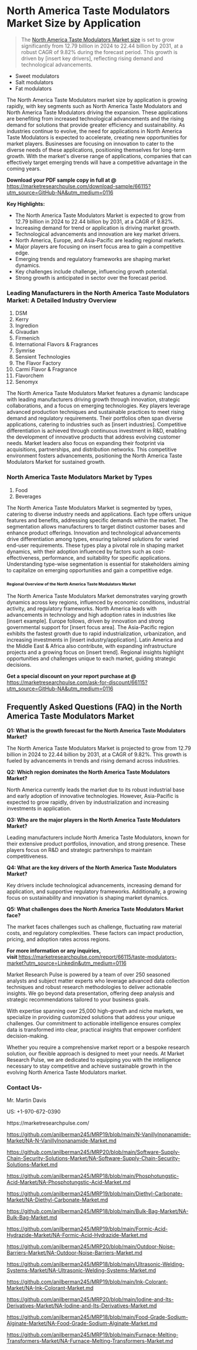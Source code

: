 <h1>North America Taste Modulators Market&nbsp;Size by Application</h1><blockquote><p>The <a href="https://marketresearchpulse.com/download-sample/66115?utm_source=GitHub-NA&amp;utm_medium=0116">North America Taste Modulators Market size</a> is set to grow significantly from 12.79 billion in 2024 to 22.44 billion by 2031, at a robust CAGR of 9.82% during the forecast period. This growth is driven by [insert key drivers], reflecting rising demand and technological advancements.</p></blockquote><ul><li>Sweet modulators<li> Salt modulators<li> Fat modulators</li></ul><p>The North America Taste Modulators market size by application is growing rapidly, with key segments such as North America Taste Modulators and North America Taste Modulators driving the expansion. These applications are benefiting from increased technological advancements and the rising demand for solutions that provide greater efficiency and sustainability. As industries continue to evolve, the need for applications in North America Taste Modulators is expected to accelerate, creating new opportunities for market players. Businesses are focusing on innovation to cater to the diverse needs of these applications, positioning themselves for long-term growth. With the market's diverse range of applications, companies that can effectively target emerging trends will have a competitive advantage in the coming years.</p><p><strong>Download your PDF sample copy in full at @ </strong><a href="https://marketresearchpulse.com/download-sample/66115?utm_source=GitHub-NA&amp;utm_medium=0116">https://marketresearchpulse.com/download-sample/66115?utm_source=GitHub-NA&amp;utm_medium=0116</a></p><p><strong>Key Highlights: </strong></p><ul><li>The North America Taste Modulators Market is expected to grow from 12.79 billion in 2024 to 22.44 billion by 2031, at a CAGR of 9.82%.</li><li>Increasing demand for trend or application is driving market growth.</li><li>Technological advancements and innovation are key market drivers.</li><li>North America, Europe, and Asia-Pacific are leading regional markets.</li><li>Major players are focusing on insert focus area to gain a competitive edge.</li><li>Emerging trends and regulatory frameworks are shaping market dynamics.</li><li>Key challenges include challenge, influencing growth potential.</li><li>Strong growth is anticipated in sector over the forecast period.</li></ul><h3>Leading Manufacturers in the North America Taste Modulators Market: A Detailed Industry Overview</h3><ol><li>DSM</li><li>Kerry</li><li>Ingredion</li><li>Givaudan</li><li>Firmenich</li><li>International Flavors & Fragrances</li><li>Symrise</li><li>Sensient Technologies</li><li>The Flavor Factory</li><li>Carmi Flavor & Fragrance</li><li>Flavorchem</li><li>Senomyx</li></ol><div class="flex max-w-full flex-col flex-grow"><div class="min-h-8 text-message flex w-full flex-col items-end gap-2 whitespace-normal break-words [.text-message+&amp;]:mt-5" dir="auto" data-message-author-role="assistant" data-message-id="fd8432e4-4910-450d-b182-61b7bfb0a01f" data-message-model-slug="gpt-4o"><div class="flex w-full flex-col gap-1 empty:hidden first:pt-[3px]"><div class="markdown prose w-full break-words dark:prose-invert light"><p>The North America Taste Modulators Market features a dynamic landscape with leading manufacturers driving growth through innovation, strategic collaborations, and a focus on emerging technologies. Key players leverage advanced production techniques and sustainable practices to meet rising demand and regulatory requirements. Their portfolios often span diverse applications, catering to industries such as [insert industries]. Competitive differentiation is achieved through continuous investment in R&amp;D, enabling the development of innovative products that address evolving customer needs. Market leaders also focus on expanding their footprint via acquisitions, partnerships, and distribution networks. This competitive environment fosters advancements, positioning the North America Taste Modulators Market for sustained growth.</p></div></div></div></div><h3>North America Taste Modulators Market by Types</h3><ol><li>Food<li> Beverages</li></ol><div class="flex max-w-full flex-col flex-grow"><div class="min-h-8 text-message flex w-full flex-col items-end gap-2 whitespace-normal break-words [.text-message+&amp;]:mt-5" dir="auto" data-message-author-role="assistant" data-message-id="084470be-0bb7-4664-bddf-5156b4f41249" data-message-model-slug="gpt-4o-mini"><div class="flex w-full flex-col gap-1 empty:hidden first:pt-[3px]"><div class="markdown prose w-full break-words dark:prose-invert light"><p>The North America Taste Modulators Market is segmented by types, catering to diverse industry needs and applications. Each type offers unique features and benefits, addressing specific demands within the market. The segmentation allows manufacturers to target distinct customer bases and enhance product offerings. Innovation and technological advancements drive differentiation among types, ensuring tailored solutions for varied end-user requirements. These types play a pivotal role in shaping market dynamics, with their adoption influenced by factors such as cost-effectiveness, performance, and suitability for specific applications. Understanding type-wise segmentation is essential for stakeholders aiming to capitalize on emerging opportunities and gain a competitive edge.</p></div></div></div></div><h3><span style="font-size: 11px;">Regional Overview of the North America Taste Modulators Market</span></h3><div class="flex max-w-full flex-col flex-grow"><div class="min-h-8 text-message flex w-full flex-col items-end gap-2 whitespace-normal break-words [.text-message+&amp;]:mt-5" dir="auto" data-message-author-role="assistant" data-message-id="e9038762-ce64-4e30-91c9-9bd413514231" data-message-model-slug="gpt-4o-mini"><div class="flex w-full flex-col gap-1 empty:hidden first:pt-[3px]"><div class="markdown prose w-full break-words dark:prose-invert light"><p>The North America Taste Modulators Market demonstrates varying growth dynamics across key regions, influenced by economic conditions, industrial activity, and regulatory frameworks. North America leads with advancements in technology and high adoption rates in industries like [insert example]. Europe follows, driven by innovation and strong governmental support for [insert focus area]. The Asia-Pacific region exhibits the fastest growth due to rapid industrialization, urbanization, and increasing investments in [insert industry/application]. Latin America and the Middle East &amp; Africa also contribute, with expanding infrastructure projects and a growing focus on [insert trend]. Regional insights highlight opportunities and challenges unique to each market, guiding strategic decisions.</p></div></div></div></div><p><strong>Get a special discount on your report purchase at @ </strong><a href="https://marketresearchpulse.com/ask-for-discount/66115?utm_source=GitHub-NA&amp;utm_medium=0116">https://marketresearchpulse.com/ask-for-discount/66115?utm_source=GitHub-NA&amp;utm_medium=0116</a></p><h2>Frequently Asked Questions (FAQ) in the North America Taste Modulators Market</h2><p><strong>Q1: What is the growth forecast for the North America Taste Modulators Market?</strong></p><p>The North America Taste Modulators Market is projected to grow from 12.79 billion in 2024 to 22.44 billion by 2031, at a CAGR of 9.82%. This growth is fueled by advancements in trends and rising demand across industries.</p><p><strong>Q2: Which region dominates the North America Taste Modulators Market?</strong></p><p>North America currently leads the market due to its robust industrial base and early adoption of innovative technologies. However, Asia-Pacific is expected to grow rapidly, driven by industrialization and increasing investments in application.</p><p><strong>Q3: Who are the major players in the North America Taste Modulators Market?</strong></p><p>Leading manufacturers include North America Taste Modulators, known for their extensive product portfolios, innovation, and strong presence. These players focus on R&amp;D and strategic partnerships to maintain competitiveness.</p><p><strong>Q4: What are the key drivers of the North America Taste Modulators Market?</strong></p><p>Key drivers include technological advancements, increasing demand for application, and supportive regulatory frameworks. Additionally, a growing focus on sustainability and innovation is shaping market dynamics.</p><p><strong>Q5: What challenges does the North America Taste Modulators Market face?</strong></p><p>The market faces challenges such as challenge, fluctuating raw material costs, and regulatory complexities. These factors can impact production, pricing, and adoption rates across regions.</p><p><strong>For more information or any inquiries, visit&nbsp;</strong><a href="https://marketresearchpulse.com/report/66115/taste-modulators-market?utm_source=Linkedin&utm_medium=0116">https://marketresearchpulse.com/report/66115/taste-modulators-market?utm_source=Linkedin&utm_medium=0116</a></p><p>Market Research Pulse is powered by a team of over 250 seasoned analysts and subject matter experts who leverage advanced data collection techniques and robust research methodologies to deliver actionable insights. We go beyond data presentation, offering deep analysis and strategic recommendations tailored to your business goals.</p><p>With expertise spanning over 25,000 high-growth and niche markets, we specialize in providing customized solutions that address your unique challenges. Our commitment to actionable intelligence ensures complex data is transformed into clear, practical insights that empower confident decision-making.</p><p>Whether you require a comprehensive market report or a bespoke research solution, our flexible approach is designed to meet your needs. At Market Research Pulse, we are dedicated to equipping you with the intelligence necessary to stay competitive and achieve sustainable growth in the evolving North America Taste Modulators market.</p><h3><strong>Contact Us-</strong></h3><p>Mr. Martin Davis</p><p>US: +1-970-672-0390</p><p>https://marketresearchpulse.com/</p><p><a href="https://github.com/anilberman245/MRP19/blob/main/N-Vanillylnonanamide-Market/NA-N-Vanillylnonanamide-Market.md">https://github.com/anilberman245/MRP19/blob/main/N-Vanillylnonanamide-Market/NA-N-Vanillylnonanamide-Market.md</a></p><p><a href="https://github.com/anilberman245/MRP20/blob/main/Software-Supply-Chain-Security-Solutions-Market/NA-Software-Supply-Chain-Security-Solutions-Market.md">https://github.com/anilberman245/MRP20/blob/main/Software-Supply-Chain-Security-Solutions-Market/NA-Software-Supply-Chain-Security-Solutions-Market.md</a></p><p><a href="https://github.com/anilberman245/MRP18/blob/main/Phosphotungstic-Acid-Market/NA-Phosphotungstic-Acid-Market.md">https://github.com/anilberman245/MRP18/blob/main/Phosphotungstic-Acid-Market/NA-Phosphotungstic-Acid-Market.md</a></p><p><a href="https://github.com/anilberman245/MRP19/blob/main/Diethyl-Carbonate-Market/NA-Diethyl-Carbonate-Market.md">https://github.com/anilberman245/MRP19/blob/main/Diethyl-Carbonate-Market/NA-Diethyl-Carbonate-Market.md</a></p><p><a href="https://github.com/anilberman245/MRP18/blob/main/Bulk-Bag-Market/NA-Bulk-Bag-Market.md">https://github.com/anilberman245/MRP18/blob/main/Bulk-Bag-Market/NA-Bulk-Bag-Market.md</a></p><p><a href="https://github.com/anilberman245/MRP19/blob/main/Formic-Acid-Hydrazide-Market/NA-Formic-Acid-Hydrazide-Market.md">https://github.com/anilberman245/MRP19/blob/main/Formic-Acid-Hydrazide-Market/NA-Formic-Acid-Hydrazide-Market.md</a></p><p><a href="https://github.com/anilberman245/MRP20/blob/main/Outdoor-Noise-Barriers-Market/NA-Outdoor-Noise-Barriers-Market.md">https://github.com/anilberman245/MRP20/blob/main/Outdoor-Noise-Barriers-Market/NA-Outdoor-Noise-Barriers-Market.md</a></p><p><a href="https://github.com/anilberman245/MRP18/blob/main/Ultrasonic-Welding-Systems-Market/NA-Ultrasonic-Welding-Systems-Market.md">https://github.com/anilberman245/MRP18/blob/main/Ultrasonic-Welding-Systems-Market/NA-Ultrasonic-Welding-Systems-Market.md</a></p><p><a href="https://github.com/anilberman245/MRP19/blob/main/Ink-Colorant-Market/NA-Ink-Colorant-Market.md">https://github.com/anilberman245/MRP19/blob/main/Ink-Colorant-Market/NA-Ink-Colorant-Market.md</a></p><p><a href="https://github.com/anilberman245/MRP20/blob/main/Iodine-and-Its-Derivatives-Market/NA-Iodine-and-Its-Derivatives-Market.md">https://github.com/anilberman245/MRP20/blob/main/Iodine-and-Its-Derivatives-Market/NA-Iodine-and-Its-Derivatives-Market.md</a></p><p><a href="https://github.com/anilberman245/MRP18/blob/main/Food-Grade-Sodium-Alginate-Market/NA-Food-Grade-Sodium-Alginate-Market.md">https://github.com/anilberman245/MRP18/blob/main/Food-Grade-Sodium-Alginate-Market/NA-Food-Grade-Sodium-Alginate-Market.md</a></p><p><a href="https://github.com/anilberman245/MRP19/blob/main/Furnace-Melting-Transformers-Market/NA-Furnace-Melting-Transformers-Market.md">https://github.com/anilberman245/MRP19/blob/main/Furnace-Melting-Transformers-Market/NA-Furnace-Melting-Transformers-Market.md</a></p>
